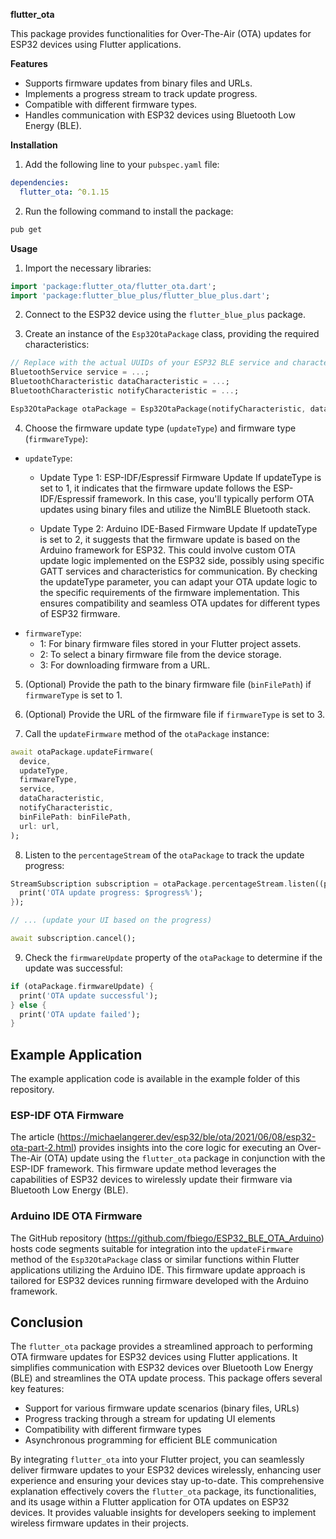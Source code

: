 **flutter_ota**

This package provides functionalities for Over-The-Air (OTA) updates for ESP32 devices using Flutter applications.

**Features**

* Supports firmware updates from binary files and URLs.
* Implements a progress stream to track update progress.
* Compatible with different firmware types.
* Handles communication with ESP32 devices using Bluetooth Low Energy (BLE).

**Installation**

1. Add the following line to your `pubspec.yaml` file:

```yaml
dependencies:
  flutter_ota: ^0.1.15
```

2. Run the following command to install the package:

```bash
pub get
```

**Usage**

1. Import the necessary libraries:

```dart
import 'package:flutter_ota/flutter_ota.dart';
import 'package:flutter_blue_plus/flutter_blue_plus.dart';
```

2. Connect to the ESP32 device using the `flutter_blue_plus` package.

3. Create an instance of the `Esp32OtaPackage` class, providing the required characteristics:

```dart
// Replace with the actual UUIDs of your ESP32 BLE service and characteristics
BluetoothService service = ...;
BluetoothCharacteristic dataCharacteristic = ...;
BluetoothCharacteristic notifyCharacteristic = ...;

Esp32OtaPackage otaPackage = Esp32OtaPackage(notifyCharacteristic, dataCharacteristic);
```

4. Choose the firmware update type (`updateType`) and firmware type (`firmwareType`):

* `updateType`:
    * Update Type 1: ESP-IDF/Espressif Firmware Update
      If updateType is set to 1, it indicates that the firmware update follows the ESP-IDF/Espressif framework. In this case, you'll typically perform OTA updates using binary files and utilize the NimBLE Bluetooth stack.

    * Update Type 2: Arduino IDE-Based Firmware Update
      If updateType is set to 2, it suggests that the firmware update is based on the Arduino framework for ESP32. This could involve custom OTA update logic implemented on the ESP32 side, possibly using specific GATT services and characteristics for communication.
      By checking the updateType parameter, you can adapt your OTA update logic to the specific requirements of the firmware implementation. This ensures compatibility and seamless OTA updates for different types of ESP32 firmware.
* `firmwareType`:
    * 1: For binary firmware files stored in your Flutter project assets.
    * 2: To select a binary firmware file from the device storage.
    * 3: For downloading firmware from a URL.

5. (Optional) Provide the path to the binary firmware file (`binFilePath`) if `firmwareType` is set to 1.

6. (Optional) Provide the URL of the firmware file if `firmwareType` is set to 3.

7. Call the `updateFirmware` method of the `otaPackage` instance:

```dart
await otaPackage.updateFirmware(
  device,
  updateType,
  firmwareType,
  service,
  dataCharacteristic,
  notifyCharacteristic,
  binFilePath: binFilePath,
  url: url,
);
```

8. Listen to the `percentageStream` of the `otaPackage` to track the update progress:

```dart
StreamSubscription subscription = otaPackage.percentageStream.listen((progress) {
  print('OTA update progress: $progress%');
});

// ... (update your UI based on the progress)

await subscription.cancel();
```

9. Check the `firmwareUpdate` property of the `otaPackage` to determine if the update was successful:

```dart
if (otaPackage.firmwareUpdate) {
  print('OTA update successful');
} else {
  print('OTA update failed');
}
```

## Example Application

The example application code is available in the example folder of this repository.

### ESP-IDF OTA Firmware

The article (https://michaelangerer.dev/esp32/ble/ota/2021/06/08/esp32-ota-part-2.html) provides insights into the core logic for executing an Over-The-Air (OTA) update using the `flutter_ota` package in conjunction with the ESP-IDF framework. This firmware update method leverages the capabilities of ESP32 devices to wirelessly update their firmware via Bluetooth Low Energy (BLE).

### Arduino IDE OTA Firmware

The GitHub repository (https://github.com/fbiego/ESP32_BLE_OTA_Arduino) hosts code segments suitable for integration into the `updateFirmware` method of the `Esp32OtaPackage` class or similar functions within Flutter applications utilizing the Arduino IDE. This firmware update approach is tailored for ESP32 devices running firmware developed with the Arduino framework.

## Conclusion

The `flutter_ota` package provides a streamlined approach to performing OTA firmware updates for ESP32 devices using Flutter applications. It simplifies communication with ESP32 devices over Bluetooth Low Energy (BLE) and streamlines the OTA update process. This package offers several key features:

* Support for various firmware update scenarios (binary files, URLs)
* Progress tracking through a stream for updating UI elements
* Compatibility with different firmware types
* Asynchronous programming for efficient BLE communication

By integrating `flutter_ota` into your Flutter project, you can seamlessly deliver firmware updates to your ESP32 devices wirelessly, enhancing user experience and ensuring your devices stay up-to-date.
This comprehensive explanation effectively covers the `flutter_ota` package, its functionalities, and its usage within a Flutter application for OTA updates on ESP32 devices. It provides valuable insights for developers seeking to implement wireless firmware updates in their projects. 
